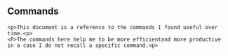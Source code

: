 ## Commands
    
    <p>This document is a reference to the commands I found useful over time.<p>
    <P>The commands here help me to be more efficientand more productive in a case I do not recall a specific command.<p>
